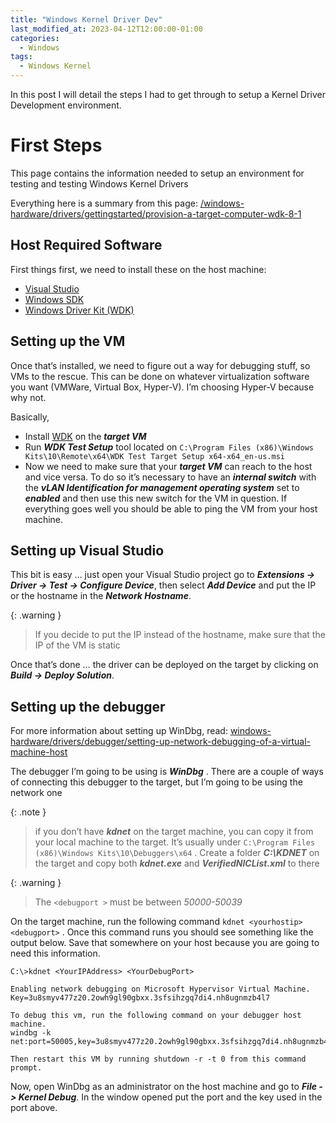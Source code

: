 ```yaml
---
title: "Windows Kernel Driver Dev"
last_modified_at: 2023-04-12T12:00:00-01:00
categories:
  - Windows
tags:
  - Windows Kernel
---
```


In this post I will detail the steps I had to get through to setup a Kernel Driver Development environment.

# First Steps

This page contains the information needed to setup an environment for testing and testing Windows Kernel Drivers

Everything here is a summary from this page: [/windows-hardware/drivers/gettingstarted/provision-a-target-computer-wdk-8-1](https://learn.microsoft.com/en-us/windows-hardware/drivers/gettingstarted/provision-a-target-computer-wdk-8-1) 

## Host Required Software

First things first, we need to install these on the host machine:

- [Visual Studio](https://learn.microsoft.com/en-us/windows-hardware/drivers/download-the-wdk#download-and-install-the-windows-11-version-22h2-wdk)
- [Windows SDK](https://developer.microsoft.com/en-us/windows/downloads/windows-sdk/)
- [Windows Driver Kit (WDK)](https://learn.microsoft.com/en-us/windows-hardware/drivers/download-the-wdk)

## Setting up the VM

Once that’s installed, we need to figure out a way for debugging stuff, so VMs to the rescue. This can be done on whatever virtualization software you want (VMWare, Virtual Box, Hyper-V). I’m choosing Hyper-V because why not.

Basically,

- Install [WDK](https://learn.microsoft.com/en-us/windows-hardware/drivers/download-the-wdk) on the ***target VM***
- Run ***WDK Test Setup*** tool located on `C:\Program Files (x86)\Windows Kits\10\Remote\x64\WDK Test Target Setup x64-x64_en-us.msi`
- Now we need to make sure that your ***target VM*** can reach to the host and vice versa. To do so it’s necessary to have an ***internal switch*** with the ***vLAN Identification for management operating system*** set to ***enabled*** and then use this new switch for the VM in question. If everything goes well you should be able to ping the VM from your host machine.

## Setting up Visual Studio

This bit is easy … just open your Visual Studio project go to ***Extensions -> Driver -> Test -> Configure Device***, then select ***Add Device*** and put the IP or the hostname in the ***Network Hostname***.

{: .warning }
> If you decide to put the IP instead of the hostname, make sure that the IP of the VM is static

Once that’s done … the driver can be deployed on the target by clicking on ***Build -> Deploy Solution***.

## Setting up the debugger

For more information about setting up WinDbg, read: [windows-hardware/drivers/debugger/setting-up-network-debugging-of-a-virtual-machine-host](https://learn.microsoft.com/en-us/windows-hardware/drivers/debugger/setting-up-network-debugging-of-a-virtual-machine-host)

The debugger I’m going to be using is ***WinDbg*** . There are a couple of ways of connecting this debugger to the target, but I’m going to be using the network one

{: .note }
> if you don’t have ***kdnet*** on the target machine, you can copy it from your local machine to the target. It’s usually under `C:\Program Files (x86)\Windows Kits\10\Debuggers\x64` . Create a folder ***C:\KDNET*** on the target and copy both ***kdnet.exe*** and ***VerifiedNICList.xml*** to there

{: .warning }
> The `<debugport >` must be between *50000-50039*

On the target machine, run the following command `kdnet <yourhostip> <debugport>` . Once this command runs you should see something like the output below. Save that somewhere on your host because you are going to need this information.

```
C:\>kdnet <YourIPAddress> <YourDebugPort> 

Enabling network debugging on Microsoft Hypervisor Virtual Machine.
Key=3u8smyv477z20.2owh9gl90gbxx.3sfsihzgq7di4.nh8ugnmzb4l7

To debug this vm, run the following command on your debugger host machine.
windbg -k net:port=50005,key=3u8smyv477z20.2owh9gl90gbxx.3sfsihzgq7di4.nh8ugnmzb4l7

Then restart this VM by running shutdown -r -t 0 from this command prompt.
```

Now, open WinDbg as an administrator on the host machine and go to ***File -> Kernel Debug***. In the window opened put the port and the key used in the port above.